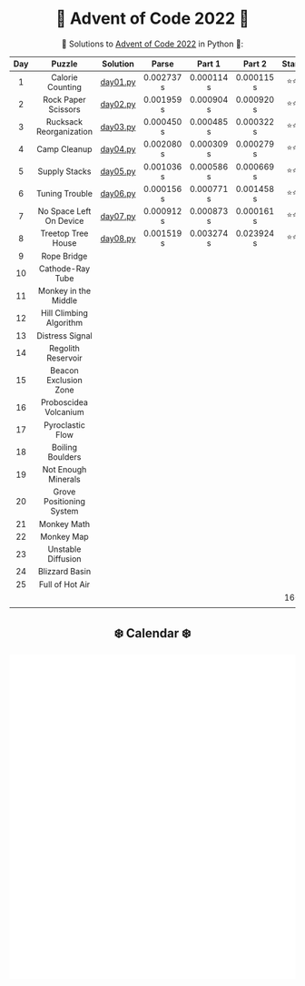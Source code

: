 <div align="center">

# 🎄 Advent of Code 2022 🎄

🎅 Solutions to [Advent of Code 2022](https://adventofcode.com/2022/) in Python 🐍:

| Day |          Puzzle          |          Solution          |   Parse    |   Part 1   |   Part 2   | Stars |
|:---:|:------------------------:|:--------------------------:|:----------:|:----------:|:----------:|:-----:|
|  1  |     Calorie Counting     | [day01.py](Day01/day01.py) | 0.002737 s | 0.000114 s | 0.000115 s |  ⭐⭐   |
|  2  |   Rock Paper Scissors    | [day02.py](Day02/day02.py) | 0.001959 s | 0.000904 s | 0.000920 s |  ⭐⭐   |
|  3  | Rucksack Reorganization  | [day03.py](Day03/day03.py) | 0.000450 s | 0.000485 s | 0.000322 s |  ⭐⭐   |
|  4  |       Camp Cleanup       | [day04.py](Day04/day04.py) | 0.002080 s | 0.000309 s | 0.000279 s |  ⭐⭐   |
|  5  |      Supply Stacks       | [day05.py](Day05/day05.py) | 0.001036 s | 0.000586 s | 0.000669 s |  ⭐⭐   |
|  6  |      Tuning Trouble      | [day06.py](Day06/day06.py) | 0.000156 s | 0.000771 s | 0.001458 s |  ⭐⭐   |
|  7  | No Space Left On Device  | [day07.py](Day07/day07.py) | 0.000912 s | 0.000873 s | 0.000161 s |  ⭐⭐   |
|  8  |    Treetop Tree House    | [day08.py](Day08/day08.py) | 0.001519 s | 0.003274 s | 0.023924 s |  ⭐⭐   |
|  9  |       Rope Bridge        |                            |            |            |            |
| 10  |     Cathode-Ray Tube     |                            |            |            |            |
| 11  |   Monkey in the Middle   |                            |            |            |            |
| 12  | Hill Climbing Algorithm  |                            |            |            |            |
| 13  |     Distress Signal      |                            |            |            |            |
| 14  |    Regolith Reservoir    |                            |            |            |            |
| 15  |  Beacon Exclusion Zone   |                            |            |            |            |
| 16  |  Proboscidea Volcanium   |                            |            |            |            |
| 17  |     Pyroclastic Flow     |                            |            |            |            |
| 18  |     Boiling Boulders     |                            |            |            |            |
| 19  |   Not Enough Minerals    |                            |            |            |            |
| 20  | Grove Positioning System |                            |            |            |            |
| 21  |       Monkey Math        |                            |            |            |            |
| 22  |        Monkey Map        |                            |            |            |            |
| 23  |    Unstable Diffusion    |                            |            |            |            |
| 24  |      Blizzard Basin      |                            |            |            |            |
| 25  |     Full of Hot Air      |                            |            |            |            |
|     |                          |                            |            |            |            |  16⭐  |

</div>

<div align="center">
    <h2>❄️ Calendar ❄️</h2>
    <picture>
        <source media="(min-width: 800px)" srcset="calendar.svg">
        <img src="calendar.svg" width="800" height="570">
    </picture>
</div>
